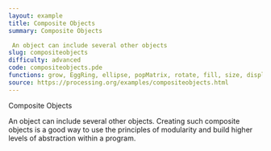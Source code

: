```yaml
---
layout: example
title: Composite Objects
summary: Composite Objects 

 An object can include several other objects
slug: compositeobjects
difficulty: advanced
code: compositeobjects.pde
functions: grow, EggRing, ellipse, popMatrix, rotate, fill, size, display, cos, start, wobble, stroke, vertex, beginShape, setup, strokeWeight, translate, draw, noFill, bezierVertex, Ring, endShape, noStroke, background, pushMatrix, scale, transmit, Egg
source: https://processing.org/examples/compositeobjects.html
---
```


Composite Objects 

 An object can include several other objects. Creating such composite objects is a good way to use the principles of modularity and build higher levels of abstraction within a program.
